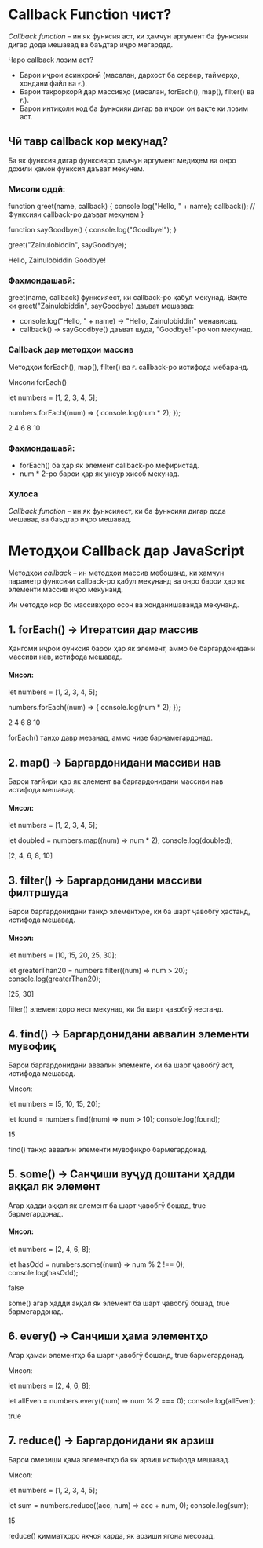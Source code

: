 # Callback Function чист?

_Callback function_ – ин як функсия аст, ки ҳамчун аргумент ба функсияи дигар дода мешавад ва баъдтар иҷро мегардад.

 Чаро callback лозим аст?

- Барои иҷрои асинхронӣ (масалан, дархост ба сервер, таймерҳо, хондани файл ва ғ.).
- Барои такроркорӣ дар массивҳо (масалан, forEach(), map(), filter() ва ғ.).
- Барои интиқоли код ба функсияи дигар ва иҷрои он вақте ки лозим аст.

## Чӣ тавр callback кор мекунад?

 Ба як функсия дигар функсияро ҳамчун аргумент медиҳем ва онро дохили ҳамон функсия даъват мекунем.

### Мисоли оддӣ:

function greet(name, callback) {
  console.log("Hello, " + name);
  callback(); // Функсияи callback-ро даъват мекунем
}

function sayGoodbye() {
  console.log("Goodbye!");
}

greet("Zainulobiddin", sayGoodbye);

Hello, Zainulobiddin
Goodbye!

###  Фаҳмондашавӣ:

greet(name, callback) функсияест, ки callback-ро қабул мекунад.
Вақте ки greet("Zainulobiddin", sayGoodbye) даъват мешавад:

- console.log("Hello, " + name) → "Hello, Zainulobiddin" менависад.
- callback() → sayGoodbye() даъват шуда, "Goodbye!"-ро чоп мекунад.

### Callback дар методҳои массив

Методҳои forEach(), map(), filter() ва ғ. callback-ро истифода мебаранд.

Мисоли forEach()

let numbers = [1, 2, 3, 4, 5];

numbers.forEach((num) => {
  console.log(num * 2);
});

2
4
6
8
10

###  Фаҳмондашавӣ:

- forEach() ба ҳар як элемент callback-ро мефиристад.
- num \* 2-ро барои ҳар як унсур ҳисоб мекунад.

### Хулоса

_Callback function_ – ин як функсияест, ки ба функсияи дигар дода мешавад ва баъдтар иҷро мешавад.

# Методҳои Callback дар JavaScript

Методҳои _callback_ – ин методҳои массив мебошанд, ки ҳамчун параметр функсияи callback-ро қабул мекунанд ва онро барои ҳар як элементи массив иҷро мекунанд.

Ин методҳо кор бо массивҳоро осон ва хонданишаванда мекунанд. 

## 1. forEach() → Итератсия дар массив

 Ҳангоми иҷрои функсия барои ҳар як элемент, аммо бе баргардонидани массиви нав, истифода мешавад.

#### Мисол:

let numbers = [1, 2, 3, 4, 5];

numbers.forEach((num) => {
  console.log(num * 2);
});

2
4
6
8
10

 forEach() танҳо давр мезанад, аммо чизе барнамегардонад.

## 2. map() → Баргардонидани массиви нав

 Барои тағйири ҳар як элемент ва баргардонидани массиви нав истифода мешавад.

#### Мисол:

let numbers = [1, 2, 3, 4, 5];

let doubled = numbers.map((num) => num * 2);
console.log(doubled);

[2, 4, 6, 8, 10]

## 3. filter() → Баргардонидани массиви филтршуда

 Барои баргардонидани танҳо элементҳое, ки ба шарт ҷавобгӯ ҳастанд, истифода мешавад.

#### Мисол:

let numbers = [10, 15, 20, 25, 30];

let greaterThan20 = numbers.filter((num) => num > 20);
console.log(greaterThan20);

[25, 30]

 filter() элементҳоро нест мекунад, ки ба шарт ҷавобгӯ нестанд.

## 4. find() → Баргардонидани аввалин элементи мувофиқ

 Барои баргардонидани аввалин элементе, ки ба шарт ҷавобгӯ аст, истифода мешавад.

Мисол:

let numbers = [5, 10, 15, 20];

let found = numbers.find((num) => num > 10);
console.log(found);

15

 find() танҳо аввалин элементи мувофиқро бармегардонад.

## 5. some() → Санҷиши вуҷуд доштани ҳадди аққал як элемент

 Агар ҳадди аққал як элемент ба шарт ҷавобгӯ бошад, true бармегардонад.

#### Мисол:

let numbers = [2, 4, 6, 8];

let hasOdd = numbers.some((num) => num % 2 !== 0);
console.log(hasOdd);

false

 some() агар ҳадди аққал як элемент ба шарт ҷавобгӯ бошад, true бармегардонад.

## 6. every() → Санҷиши ҳама элементҳо

 Агар ҳамаи элементҳо ба шарт ҷавобгӯ бошанд, true бармегардонад.

Мисол:

let numbers = [2, 4, 6, 8];

let allEven = numbers.every((num) => num % 2 === 0);
console.log(allEven);

true

## 7. reduce() → Баргардонидани як арзиш

 Барои омезиши ҳама элементҳо ба як арзиш истифода мешавад.

Мисол:

let numbers = [1, 2, 3, 4, 5];

let sum = numbers.reduce((acc, num) => acc + num, 0);
console.log(sum);

15

 reduce() қимматҳоро якҷоя карда, як арзиши ягона месозад.
